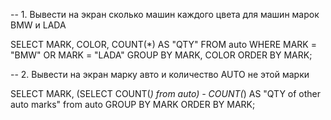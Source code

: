 -- 1. Вывести на экран сколько машин каждого цвета для машин марок BMW и LADA

SELECT MARK, COLOR, COUNT(*) AS "QTY"
FROM auto
WHERE MARK = "BMW" OR MARK = "LADA"
GROUP BY MARK, COLOR
ORDER BY MARK;

-- 2. Вывести на экран марку авто и количество AUTO не этой марки

SELECT MARK, (SELECT COUNT(*) from auto) - COUNT(*) AS "QTY of other auto marks"
from auto
GROUP BY MARK
ORDER BY MARK;
